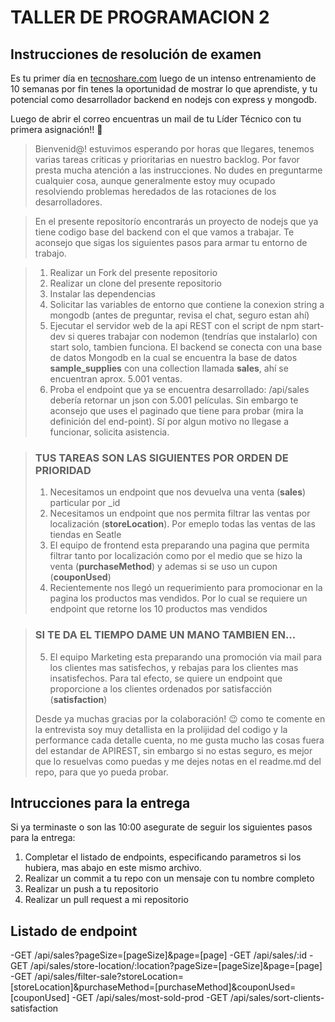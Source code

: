 # TALLER DE PROGRAMACION 2

## Instrucciones de resolución de examen

Es tu primer día en [tecnoshare.com](http://tecnoshare.com) luego de un intenso entrenamiento de 10 semanas por fin tenes la oportunidad de mostrar lo que aprendiste, y tu potencial como desarrollador backend en nodejs con express y mongodb.

Luego de abrir el correo encuentras un mail de tu Líder Técnico con tu primera asignación!! 💪

> Bienvenid@! estuvimos esperando por horas que llegares, tenemos varias tareas criticas y prioritarias en nuestro backlog. Por favor presta mucha atención a las instrucciones. No dudes en preguntarme cualquier cosa, aunque generalmente estoy muy ocupado resolviendo problemas heredados de las rotaciones de los desarrolladores.

> En el presente repositorío encontrarás un proyecto de nodejs que ya tiene codigo base del backend con el que vamos a trabajar. Te aconsejo que sigas los siguientes pasos para armar tu entorno de trabajo.

> 1. Realizar un Fork del presente repositorio
> 2. Realizar un clone del presente repositorio
> 3. Instalar las dependencias
> 4. Solicitar las variables de entorno que contiene la conexion string a mongodb (antes de preguntar, revisa el chat, seguro estan ahí)
> 5. Ejecutar el servidor web de la api REST con el script de npm start-dev si queres trabajar con nodemon (tendrías que instalarlo) con start solo, tambien funciona.
>    El backend se conecta con una base de datos Mongodb en la cual se encuentra la base de datos **sample_supplies** con una collection llamada **sales**, ahí se encuentran aprox. 5.001 ventas.
> 6. Proba el endpoint que ya se encuentra desarrollado: /api/sales debería retornar un json con 5.001 películas. Sin embargo te aconsejo que uses el paginado que tiene para probar (mira la definición del end-point). Sí por algun motivo no llegase a funcionar, solicita asistencia.

> ### TUS TAREAS SON LAS SIGUIENTES POR ORDEN DE PRIORIDAD
>
> 1. Necesitamos un endpoint que nos devuelva una venta (**sales**) particular por \_id
> 2. Necesitamos un endpoint que nos permita filtrar las ventas por localización (**storeLocation**). Por emeplo todas las ventas de las tiendas en Seatle
> 3. El equipo de frontend esta preparando una pagina que permita filtrar tanto por localización como por el medio que se hizo la venta (**purchaseMethod**) y ademas si se uso un cupon (**couponUsed**)
> 4. Recientemente nos llegó un requerimiento para promocionar en la pagina los productos mas vendidos. Por lo cual se requiere un endpoint que retorne los 10 productos mas vendidos

> ### SI TE DA EL TIEMPO DAME UN MANO TAMBIEN EN...
>
> 5. El equipo Marketing esta preparando una promoción via mail para los clientes mas satisfechos, y rebajas para los clientes mas insatisfechos. Para tal efecto, se quiere un endpoint que proporcione a los clientes ordenados por satisfacción (**satisfaction**)
>
> Desde ya muchas gracias por la colaboración! 😉 como te comente en la entrevista soy muy detallista en la prolijidad del codigo y la performance cada detalle cuenta, no me gusta mucho las cosas fuera del estandar de APIREST, sin embargo si no estas seguro, es mejor que lo resuelvas como puedas y me dejes notas en el readme.md del repo, para que yo pueda probar.

## Intrucciones para la entrega

Si ya terminaste o son las 10:00 asegurate de seguir los siguientes pasos para la entrega:

1. Completar el listado de endpoints, especificando parametros si los hubiera, mas abajo en este mismo archivo.
2. Realizar un commit a tu repo con un mensaje con tu nombre completo
3. Realizar un push a tu repositorio
4. Realizar un pull request a mi repositorio

## Listado de endpoint

-GET /api/sales?pageSize=[pageSize]&page=[page]
-GET /api/sales/:id
-GET /api/sales/store-location/:location?pageSize=[pageSize]&page=[page]
-GET /api/sales/filter-sale?storeLocation=[storeLocation]&purchaseMethod=[purchaseMethod]&couponUsed=[couponUsed]
-GET /api/sales/most-sold-prod
-GET /api/sales/sort-clients-satisfaction